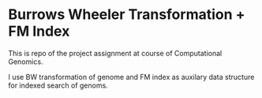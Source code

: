﻿# Burrows Wheeler Transformation + FM Index

This is repo of the project assignment at course of Computational Genomics.

I use BW transformation of genome and FM index as auxilary data structure for indexed search of genoms.

